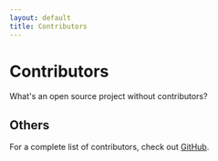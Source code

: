```yaml
---
layout: default
title: Contributors
---
```


# Contributors

What's an open source project without contributors?

## Others

For a complete list of contributors, check out [GitHub](https://github.com/Hammerspoon/hammerspoon/graphs/contributors).
